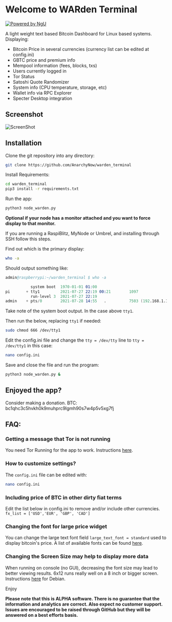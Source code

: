 # Welcome to WARden Terminal

[![Powered by NgU](https://img.shields.io/badge/Powered%20by-NGU%20Technology-orange.svg)](https://bitcoin.org)

A light weight text based Bitcoin Dashboard for Linux based systems.
Displaying:

- Bitcoin Price in several currencies (currency list can be edited at config.ini)
- GBTC price and premium info
- Mempool information (fees, blocks, txs)
- Users currently logged in
- Tor Status
- Satoshi Quote Randomizer
- System info (CPU temperature, storage, etc)
- Wallet info via RPC Explorer
- Specter Desktop integration

## Screenshot
![ScreenShot](https://github.com/AnarchyNow/warden_terminal/tree/master/static/images)


## Installation

Clone the git repository into any directory:

```bash
git clone https://github.com/AnarchyNow/warden_terminal 
```

Install Requirements:

```bash
cd warden_terminal
pip3 install -r requirements.txt
```

Run the app:

```bash
python3 node_warden.py
```

**Optional if your node has a monitor attached and you want to force display to that monitor.**

If you are running a RaspiBlitz, MyNode or Umbrel, and installing through SSH follow this steps.

Find out which is the primary display:

```bash
who -a
```

Should output something like:

```s
admin@raspberrypi:~/warden_terminal $ who -a

           system boot  1970-01-01 01:00
pi       + tty1         2021-07-27 22:19 00:21        1097
           run-level 3  2021-07-27 22:19
admin    + pts/0        2021-07-28 14:55   .          7503 (192.168.1.123)
```

Take note of the system boot output. In the case above `tty1`.

Then run the below, replacing `tty1` if needed:

```bash
sudo chmod 666 /dev/tty1
```

Edit the config.ini file and change the `tty = /dev/tty` line to `tty = /dev/tty1` in this case:

```bash
nano config.ini
```

Save and close the file and run the program:

```bash
python3 node_warden.py &
```

## Enjoyed the app?

Consider making a donation.
BTC: bc1qhc3c5hvkh0k9muhprc9lgmh90s7w4p5v5xg7fj

## FAQ:

### Getting a message that Tor is not running

You need Tor Running for the app to work. Instructions [here](https://2019.www.torproject.org/docs/debian.html.en).

### How to customize settings?

The `config.ini` file can be edited with:

```bash
nano config.ini
```

### Including price of BTC in other dirty fiat terms

Edit the list below in config.ini to remove and/or include other currencies.
`fx_list = ['USD','EUR', 'GBP', 'CAD']`

### Changing the font for large price widget

You can change the large text font field `large_text_font = standard` used to display bitcoin's price.
A list of available fonts can be found [here](http://www.figlet.org/).

### Changing the Screen Size may help to display more data

When running on console (no GUI), decreasing the font size may lead to better viewing results. 6x12 runs really well on a 8 inch or bigger screen. Instructions [here](https://www.raspberrypi-spy.co.uk/2014/04/how-to-change-the-command-line-font-size/#:~:text=Using%20the%20up%2Fdown%20arrow%20keys%20select%20%E2%80%9C16%C3%9732,the%20size%20of%20the%20default.) for Debian.

Enjoy

**Please note that this is ALPHA software. There is no guarantee that the
information and analytics are correct. Also expect no customer support. Issues are encouraged to be raised through GitHub but they will be answered on a best efforts basis.**
